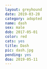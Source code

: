 ```yaml
---
layout: greyhound
date: 2019-03-28
category: adopted
name: dash
sex: male
dob: 2017-05-01
color: red
cats: yes
title: Dash
pic: dash.jpg
pending: yes
doa: 2019-05-11
---
```


